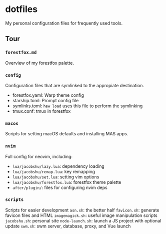 # dotfiles

My personal configuration files for frequently used tools. 

## Tour

### `forestfox.md`

Overview of my forestfox palette. 

### `config`

Configuration files that are symlinked to the appropiate destination.

- forestfox.yaml: Warp theme config
- starship.toml: Prompt config file
- symlinks.toml: `hew load` uses this file to perform the symlinking
- tmux.conf: tmux in forestfox

### `macos`

Scripts for setting macOS defaults and installing MAS apps.

### `nvim`

Full config for neovim, including:
- `lua/jacobshu/lazy.lua`: dependency loading
- `lua/jacobshu/remap.lua`: key remapping
- `lua/jacobshu/set.lua`: setting vim options
- `lua/jacobshu/forestfox.lua`: forestfox theme palette 
- `after/plugin/`: files for configuring nvim deps

### `scripts`

Scripts for easier development
`asn.sh`: the better half
`favicon.sh`: generate favicon files and HTML 
`imagemagick.sh`: useful image manipulation scripts
`jacobshu.sh`: personal site
`node-launch.sh`: launch a JS project with optional update
`swm.sh`: swm server, database, proxy, and Vue launch
